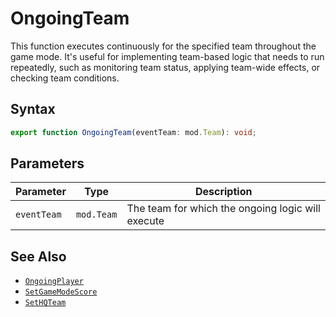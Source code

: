 # OngoingTeam

This function executes continuously for the specified team throughout the game mode. It's useful for implementing team-based logic that needs to run repeatedly, such as monitoring team status, applying team-wide effects, or checking team conditions.

## Syntax

```typescript
export function OngoingTeam(eventTeam: mod.Team): void;
```

## Parameters

| Parameter   | Type       | Description                                       |
| ----------- | ---------- | ------------------------------------------------- |
| `eventTeam` | `mod.Team` | The team for which the ongoing logic will execute |

## See Also

- [`OngoingPlayer`](OngoingPlayer.md)
- [`SetGameModeScore`](../functions/SetGameModeScore.md)
- [`SetHQTeam`](../functions/SetHQTeam.md)
